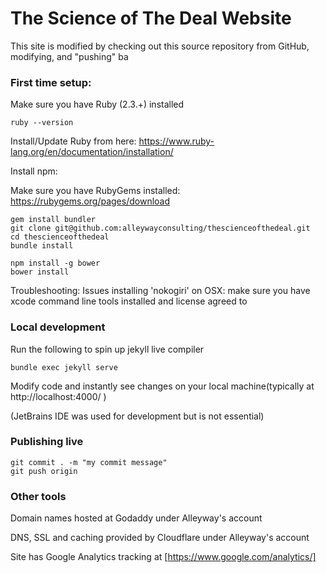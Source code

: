 #  The Science of The Deal Website

This site is modified by checking out this source repository from GitHub, modifying, and "pushing" ba  

### First time setup:
Make sure you have Ruby (2.3.+) installed

    ruby --version

Install/Update Ruby from here: https://www.ruby-lang.org/en/documentation/installation/ 

Install npm: 


Make sure you have RubyGems installed: https://rubygems.org/pages/download

    gem install bundler
    git clone git@github.com:alleywayconsulting/thescienceofthedeal.git
    cd thescienceofthedeal
    bundle install

    npm install -g bower
    bower install
    
Troubleshooting: Issues installing 'nokogiri' on OSX: make sure you have xcode command line tools installed and license agreed to

### Local development
Run the following to spin up jekyll live compiler

    bundle exec jekyll serve
    
Modify code and instantly see changes on your local machine(typically at http://localhost:4000/ ) 

(JetBrains IDE was used for development but is not essential)     
     
### Publishing live
    
    git commit . -m "my commit message"
    git push origin

### Other tools

Domain names hosted at Godaddy under Alleyway's account

DNS, SSL and caching provided by Cloudflare under Alleyway's account

Site has Google Analytics tracking at [https://www.google.com/analytics/]

